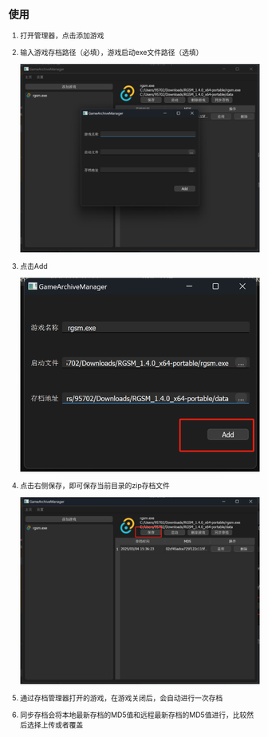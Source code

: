 # 

## 使用

1. 打开管理器，点击添加游戏

2. 输入游戏存档路径（必填），游戏启动exe文件路径（选填）

   ![](image/d3b61d7b1b972697f673ffba9c8b555a.png)

3. 点击Add

   ![](image/f2eab20c96ba444a368006fb0685120b.png)

4. 点击右侧保存，即可保存当前目录的zip存档文件

   ![](image/d4ab0d319e35c9748f44217157b4942d.png)

5. 通过存档管理器打开的游戏，在游戏关闭后，会自动进行一次存档

6. 同步存档会将本地最新存档的MD5值和远程最新存档的MD5值进行，比较然后选择上传或者覆盖


